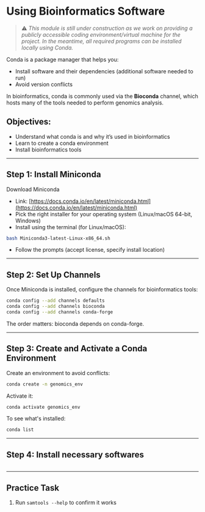 # Using Bioinformatics Software

> ⚠️ *This module is still under construction as we work on providing a publicly accessible coding environment/virtual machine for the project. In the meantime, all required programs can be installed locally using Conda.*



Conda is a package manager that helps you:
- Install software and their dependencies (additional software needed to run)
- Avoid version conflicts

In bioinformatics, conda is commonly used via the **Bioconda** channel, which hosts many of the tools needed to perform genomics analysis.

## Objectives:
- Understand what conda is and why it’s used in bioinformatics
- Learn to create a conda environment
- Install bioinformatics tools

---


## Step 1: Install Miniconda

Download Miniconda
- Link: [https://docs.conda.io/en/latest/miniconda.html](https://docs.conda.io/en/latest/miniconda.html)
- Pick the right installer for your operating system (Linux/macOS 64-bit, Windows)
- Install using the terminal (for Linux/macOS):

```bash
bash Miniconda3-latest-Linux-x86_64.sh
```

- Follow the prompts (accept license, specify install location)

---

## Step 2: Set Up Channels

Once Miniconda is installed, configure the channels for bioinformatics tools:

```bash
conda config --add channels defaults
conda config --add channels bioconda
conda config --add channels conda-forge
```

The order matters: bioconda depends on conda-forge.

---

## Step 3: Create and Activate a Conda Environment

Create an environment to avoid conflicts:

```bash
conda create -n genomics_env
```

Activate it:

```bash
conda activate genomics_env
```


To see what's installed:

```bash
conda list
```

---


## Step 4: Install necessary softwares
```
```
---



## Practice Task

1. Run `samtools --help` to confirm it works

